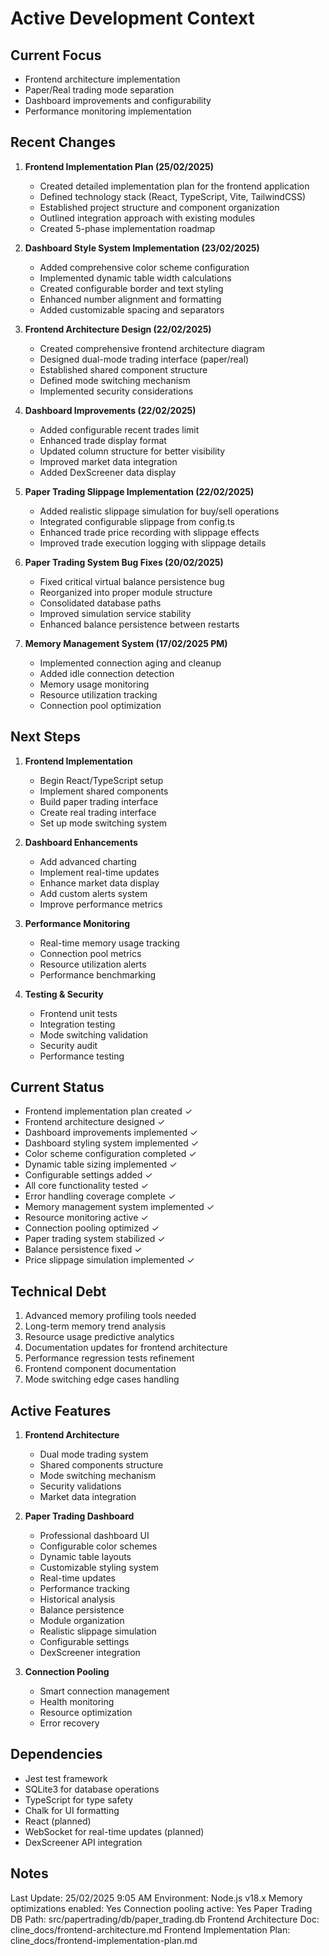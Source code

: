 # Active Development Context

## Current Focus
- Frontend architecture implementation
- Paper/Real trading mode separation
- Dashboard improvements and configurability
- Performance monitoring implementation

## Recent Changes
1. **Frontend Implementation Plan (25/02/2025)**
   - Created detailed implementation plan for the frontend application
   - Defined technology stack (React, TypeScript, Vite, TailwindCSS)
   - Established project structure and component organization
   - Outlined integration approach with existing modules
   - Created 5-phase implementation roadmap

2. **Dashboard Style System Implementation (23/02/2025)**
   - Added comprehensive color scheme configuration
   - Implemented dynamic table width calculations
   - Created configurable border and text styling
   - Enhanced number alignment and formatting
   - Added customizable spacing and separators

3. **Frontend Architecture Design (22/02/2025)**
   - Created comprehensive frontend architecture diagram
   - Designed dual-mode trading interface (paper/real)
   - Established shared component structure
   - Defined mode switching mechanism
   - Implemented security considerations

2. **Dashboard Improvements (22/02/2025)**
   - Added configurable recent trades limit
   - Enhanced trade display format
   - Updated column structure for better visibility
   - Improved market data integration
   - Added DexScreener data display

3. **Paper Trading Slippage Implementation (22/02/2025)**
   - Added realistic slippage simulation for buy/sell operations
   - Integrated configurable slippage from config.ts
   - Enhanced trade price recording with slippage effects
   - Improved trade execution logging with slippage details

4. **Paper Trading System Bug Fixes (20/02/2025)**
   - Fixed critical virtual balance persistence bug
   - Reorganized into proper module structure
   - Consolidated database paths
   - Improved simulation service stability
   - Enhanced balance persistence between restarts

5. **Memory Management System (17/02/2025 PM)**
   - Implemented connection aging and cleanup
   - Added idle connection detection
   - Memory usage monitoring
   - Resource utilization tracking
   - Connection pool optimization

## Next Steps
1. **Frontend Implementation**
   - Begin React/TypeScript setup
   - Implement shared components
   - Build paper trading interface
   - Create real trading interface
   - Set up mode switching system

2. **Dashboard Enhancements**
   - Add advanced charting
   - Implement real-time updates
   - Enhance market data display
   - Add custom alerts system
   - Improve performance metrics

3. **Performance Monitoring**
   - Real-time memory usage tracking
   - Connection pool metrics
   - Resource utilization alerts
   - Performance benchmarking

4. **Testing & Security**
   - Frontend unit tests
   - Integration testing
   - Mode switching validation
   - Security audit
   - Performance testing

## Current Status
- Frontend implementation plan created ✓
- Frontend architecture designed ✓
- Dashboard improvements implemented ✓
- Dashboard styling system implemented ✓
- Color scheme configuration completed ✓
- Dynamic table sizing implemented ✓
- Configurable settings added ✓
- All core functionality tested ✓
- Error handling coverage complete ✓
- Memory management system implemented ✓
- Resource monitoring active ✓
- Connection pooling optimized ✓
- Paper trading system stabilized ✓
- Balance persistence fixed ✓
- Price slippage simulation implemented ✓

## Technical Debt
1. Advanced memory profiling tools needed
2. Long-term memory trend analysis
3. Resource usage predictive analytics
4. Documentation updates for frontend architecture
5. Performance regression tests refinement
6. Frontend component documentation
7. Mode switching edge cases handling

## Active Features
1. **Frontend Architecture**
   - Dual mode trading system
   - Shared components structure
   - Mode switching mechanism
   - Security validations
   - Market data integration

2. **Paper Trading Dashboard**
    - Professional dashboard UI
    - Configurable color schemes
    - Dynamic table layouts
    - Customizable styling system
    - Real-time updates
    - Performance tracking
    - Historical analysis
    - Balance persistence
    - Module organization
    - Realistic slippage simulation
    - Configurable settings
    - DexScreener integration

3. **Connection Pooling**
   - Smart connection management
   - Health monitoring
   - Resource optimization
   - Error recovery

## Dependencies
- Jest test framework
- SQLite3 for database operations
- TypeScript for type safety
- Chalk for UI formatting
- React (planned)
- WebSocket for real-time updates (planned)
- DexScreener API integration

## Notes
Last Update: 25/02/2025 9:05 AM
Environment: Node.js v18.x
Memory optimizations enabled: Yes
Connection pooling active: Yes
Paper Trading DB Path: src/papertrading/db/paper_trading.db
Frontend Architecture Doc: cline_docs/frontend-architecture.md
Frontend Implementation Plan: cline_docs/frontend-implementation-plan.md